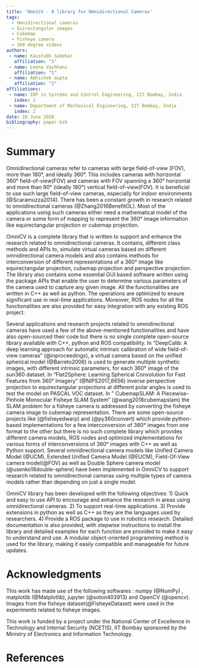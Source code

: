 ```yaml
---
title: 'OmniCV - A library for Omnidirectional Cameras'
tags:
  - Omnidirectional cameras
  - Euirectangular images
  - Cubemap
  - Fisheye camera
  - 360 degree videos
authors:
 - name: Kaustubh Sadekar
   affiliation: "1"
 - name: Leena Vachhani
   affiliation: "1"
 - name: Abhishek Gupta
   affiliation: "2"
affiliations:
 - name: IDP in Systems and Control Engineering, IIT Bombay, India
   index: 1
 - name: Department of Mechanical Engineering, IIT Bombay, India
   index: 2
date: 10 June 2020
bibliography: paper.bib
---
```


# Summary 
Omnidirectional cameras refer to cameras with large field-of-view (FOV), more than 180°, and ideally 360°. This includes cameras with horizontal 360° field-of-view(FOV) and cameras with FOV spanning a 360° horizontal and more than 90° (ideally 180°) vertical field-of-view(FOV). It is beneficial to use such large field-of-view cameras, especially for indoor environments (@Scaramuzza2014). There has been a constant growth in research related to omnidirectional cameras (@Zhang2016BenefitOL). Most of the applications using such cameras either need a mathematical model of the camera or some form of mapping to represent the 360° image information like equirectangular projection or cubemap projection.

OmniCV is a complete library that is written to support and enhance the research related to omnidirectional cameras. It contains, different class methods and APIs to, simulate virtual cameras based on different omnidirectional camera models and also contains methods for interconversion of different representations of a 360° image like equirectangular projection, cubemap projection and perspective projection. The library also contains some essential GUI based software written using the package APIs that enable the user to determine various parameters of the camera used to capture any given image. All the functionalities are written in C++ as well as python. The operations are optimized to ensure significant use in real-time applications. Moreover, ROS nodes for all the functionalities are also provided for easy integration with any existing ROS project. 

Several applications and research projects related to omnidirectional cameras have used a few of the above-mentioned functionalities and have also open-sourced their code but there is no single complete open-source library available with C++, python and ROS compatibility. In “DeepCalib: A deep learning approach for automatic intrinsic calibration of wide field-of-view cameras” (@inproceedings), a virtual camera based on the unified spherical model (@Barreto2006) is used to generate multiple synthetic images, with different intrinsic parameters, for each 360° image of the sun360 dataset. In “Flat2Sphere: Learning Spherical Convolution for Fast Features from 360° Imagery” (@NIPS2017_6656) inverse perspective projection to equirectangular projections at different polar angles is used to test the model on PASCAL VOC dataset. In ” CubemapSLAM: A Piecewise-Pinhole Monocular Fisheye SLAM System” (@wang2018cubemapslam) the SLAM problem for a fisheye camera is addressed by converting the fisheye camera image to cubemap representation. There are some open-source projects like (@fisheyedwarp) and (@py360convert) which provide python-based implementations for a few interconversion of 360° images from one format to the other but there is no such complete library which provides different camera models, ROS nodes and optimized implementations for various forms of interconversions of 360° images with C++ as well as Python support. Several omnidirectional camera models like Unified Camera Model (@UCM), Extended Unified Camera Model (@EUCM), Field-Of-View camera model(@FOV) as well as Double Sphere camera model (@usenko18double-sphere) have been implemented in OmniCV to support research related to omnidirectional cameras using multiple types of camera models rather than depending on just a single model.

OmniCV library has been developed with the following objectives: 1) Quick and easy to use API to encourage and enhance the research in areas using omnidirectional cameras. 2) To support real-time applications. 3) Provide extensions in python as well as C++ as they are the languages used by researchers. 4) Provide a ROS package to use in robotics research. 
Detailed documentation is also provided, with stepwise instructions to install the library and detailed examples for each function are provided to make it easy to understand and use. A modular object-oriented programming method is used for the library, making it easily compatible and manageable for future updates. 

# Acknowledgments 
This work has made use of the following softwares : 
numpy (@NumPy) , matplotlib (@Matplotlib), jupyter (@soton403913) and OpenCV (@opencv).
Images from the fisheye dataset(@FisheyeDataset) were used in the experiments related to fisheye images.

This work is funded by a project under the National Center of Excellence in Technology and Internal Security (NCETIS), IIT Bombay sponsored by the Ministry of Electronics and Information Technology.

# References

